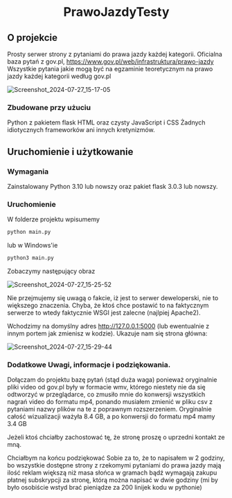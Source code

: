 <h1 align="center">PrawoJazdyTesty</h1>

## O projekcie

Prosty serwer strony z pytaniami do prawa jazdy każdej kategorii.
Oficialna baza pytań z gov.pl, https://www.gov.pl/web/infrastruktura/prawo-jazdy
Wszystkie pytania jakie mogą być na egzaminie teoretycznym na prawo jazdy każdej kategorii według gov.pl

![Screenshot_2024-07-27_15-17-05](https://github.com/user-attachments/assets/ebd32071-1e18-406b-993f-dae138be2b6a)


### Zbudowane przy użuciu
Python z pakietem flask
HTML oraz czysty JavaScript i CSS
Żadnych idiotycznych frameworków ani innych kretynizmów.



<!-- GETTING STARTED -->
## Uruchomienie i użytkowanie

<h3>Wymagania</h3>
Zainstalowany Python 3.10 lub nowszy oraz pakiet flask 3.0.3 lub nowszy.

<h3>Uruchomienie</h3>
W folderze projektu wpisumemy 

  ```sh
  python main.py
  ```
lub w Windows'ie

  ```sh
  python3 main.py
  ```

Zobaczymy następujący obraz

![Screenshot_2024-07-27_15-25-52](https://github.com/user-attachments/assets/9e6917b1-bb69-4bfd-b8b8-34eb71265267)

Nie przejmujemy się uwagą o fakcie, iż jest to serwer deweloperski, nie to większego znaczenia.
Chyba, że ktoś chce postawić to na faktycznym serwerze to wtedy faktycznie WSGI jest zalecne (najlpiej Apache2).

Wchodzimy na domyślny adres http://127.0.0.1:5000 (lub ewentualnie z innym portem jak zmienisz w kodzie).
Ukazuje nam się strona główna:

![Screenshot_2024-07-27_15-29-44](https://github.com/user-attachments/assets/ac4c032d-4613-4c2c-a4cb-c467b2c0085b)



### Dodatkowe Uwagi, informacje i podziękowania.
Dołączam do projektu bazę pytań (stąd duża waga) ponieważ oryginalnie pliki video od gov.pl były w formacie wmv, którego niestety nie da się odtworzyć w przeglądarce,
co zmusiło mnie do konwersji wszystkich nagrań video do formatu mp4, ponando musiałem zmienić w pliku csv z pytaniami nazwy plików na te z poprawnym rozszerzeniem.
Oryginalnie całość wizualizacji ważyła 8.4 GB, a po konwersji do formatu mp4 mamy 3.4 GB

Jeżeli ktoś chciałby zachostować tę, że stronę proszę o uprzedni kontakt ze mną.

Chciałbym na końcu podziękować Sobie za to, że to napisałem w 2 godziny, bo wszystkie dostępne strony z rzekomymi pytaniami do prawa jazdy mają ilość reklam
większą niż masa słońca w gramach bądź wymagają zakupu płatnej subskrypcji za stronę, którą można napisać w dwie godziny (mi by było osobiście wstyd brać pieniądze za 200 linijek kodu w pythonie)

